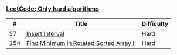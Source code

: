 
### [LeetCode: Only hard algorithms](./LeetCode)

| # | Title | Difficulty |
|---| ----- | ---------- |
|57|[Insert Interval](./LeetCode/Insert%20Interval/README.md)|Hard|
|154|[Find Minimum in Rotated Sorted Array II](./LeetCode/Find%20Minimum%20in%20Rotated%20Sorted%20Array%20II/README.md)|Hard|
